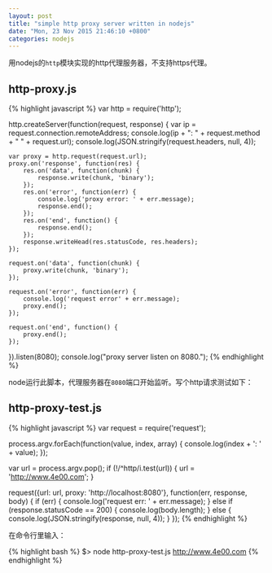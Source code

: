 ```yaml
---
layout: post
title: "simple http proxy server written in nodejs"
date: "Mon, 23 Nov 2015 21:46:10 +0800"
categories: nodejs
---
```


用nodejs的`http`模块实现的http代理服务器，不支持https代理。

http-proxy.js
-----

{% highlight javascript %}
var http = require('http');

http.createServer(function(request, response) {
    var ip = request.connection.remoteAddress;
    console.log(ip + ": " + request.method + " " + request.url);
    console.log(JSON.stringify(request.headers, null, 4));

    var proxy = http.request(request.url);
    proxy.on('response', function(res) {
        res.on('data', function(chunk) {
            response.write(chunk, 'binary');
        });
        res.on('error', function(err) {
            console.log('proxy error: ' + err.message);
            response.end();
        });
        res.on('end', function() {
            response.end();
        });
        response.writeHead(res.statusCode, res.headers);
    });

    request.on('data', function(chunk) {
        proxy.write(chunk, 'binary');
    });

    request.on('error', function(err) {
        console.log('request error' + err.message);
        proxy.end();
    });

    request.on('end', function() {
        proxy.end();
    });
}).listen(8080);
console.log("proxy server listen on 8080.");
{% endhighlight %}

node运行此脚本，代理服务器在`8080`端口开始监听。写个http请求测试如下：

http-proxy-test.js
-----

{% highlight javascript %}
var request = require('request');

process.argv.forEach(function(value, index, array) {
    console.log(index + ': ' + value);
});

var url = process.argv.pop();
if (!/^http/i.test(url)) {
    url = 'http://www.4e00.com';
}

request({url: url, proxy: 'http://localhost:8080'}, function(err, response, body) {
    if (err) {
        console.log('request err: ' + err.message);
    } else if (response.statusCode == 200) {
        console.log(body.length);
    } else {
        console.log(JSON.stringify(response, null, 4));
    }
});
{% endhighlight %}

在命令行里输入：

{% highlight bash %}
$> node http-proxy-test.js http://www.4e00.com
{% endhighlight %}

